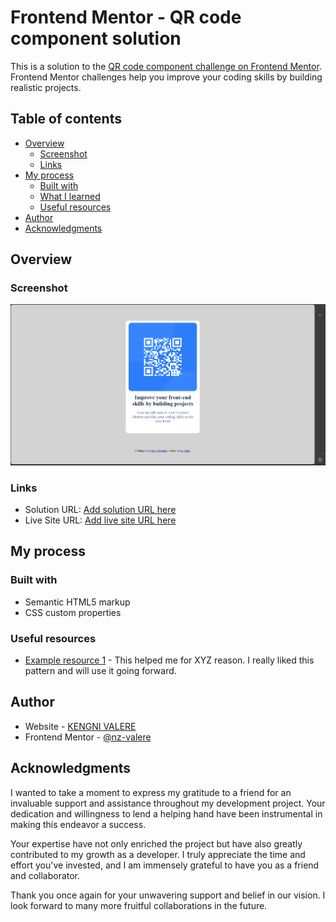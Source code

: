# Frontend Mentor - QR code component solution

This is a solution to the [QR code component challenge on Frontend Mentor](https://www.frontendmentor.io/challenges/qr-code-component-iux_sIO_H). Frontend Mentor challenges help you improve your coding skills by building realistic projects. 

## Table of contents

- [Overview](#overview)
  - [Screenshot](#screenshot)
  - [Links](#links)
- [My process](#my-process)
  - [Built with](#built-with)
  - [What I learned](#what-i-learned)
  - [Useful resources](#useful-resources)
- [Author](#author)
- [Acknowledgments](#acknowledgments)



## Overview

### Screenshot

![](./screenshot.jpg)

### Links

- Solution URL: [Add solution URL here](https://your-solution-url.com)
- Live Site URL: [Add live site URL here](https://your-live-site-url.com)

## My process

### Built with

- Semantic HTML5 markup
- CSS custom properties

### Useful resources

- [Example resource 1](https://www.example.com) - This helped me for XYZ reason. I really liked this pattern and will use it going forward.

## Author

- Website - [KENGNI VALERE](https://github.com/nz-valere)
- Frontend Mentor - [@nz-valere](https://www.frontendmentor.io/profile/nz-valere)

## Acknowledgments

I wanted to take a moment to express my gratitude to a friend for an invaluable support and assistance throughout my development project. Your dedication and willingness to lend a helping hand have been instrumental in making this endeavor a success.

Your expertise have not only enriched the project but have also greatly contributed to my growth as a developer. I truly appreciate the time and effort you've invested, and I am immensely grateful to have you as a friend and collaborator.

Thank you once again for your unwavering support and belief in our vision. I look forward to many more fruitful collaborations in the future.